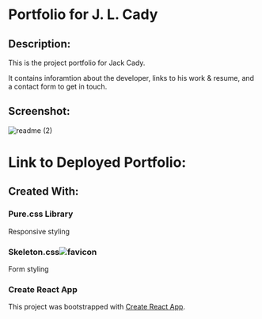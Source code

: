 
# Portfolio for J. L. Cady
## Description:
This is the project portfolio for Jack Cady.

It contains inforamtion about the developer, links to his work & resume, and a contact form to get in touch.

## Screenshot:
![readme (2)](https://user-images.githubusercontent.com/65084173/95694913-13fcdb80-0bfa-11eb-85fd-29b65dc1a29f.png)


# Link to Deployed Portfolio:




## Created With:

### Pure.css Library
Responsive styling

### Skeleton.css![favicon](https://user-images.githubusercontent.com/65084173/95691934-a1373480-0be8-11eb-81d3-75d84d61bd66.png)
Form styling 

### Create React App
This project was bootstrapped with [Create React App](https://github.com/facebook/create-react-app).




